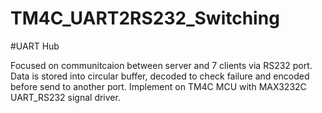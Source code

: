 # TM4C_UART2RS232_Switching

#UART Hub

Focused on communitcaion between server and 7 clients via RS232 port.
Data is stored into circular buffer, decoded to check failure and encoded before send to another port.
Implement on TM4C MCU with MAX3232C UART_RS232 signal driver.
